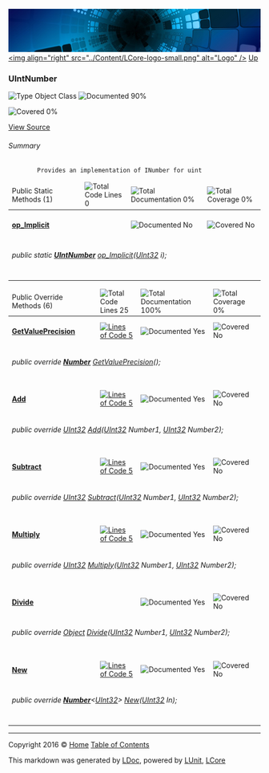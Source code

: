 ![](../Content/LCore-banner-small.png "")
[&lt;img align=&quot;right&quot; src=&quot;../Content/LCore-logo-small.png&quot; alt=&quot;Logo&quot; /&gt;](../../README.md)
[Up](../L.md)

### UIntNumber

![Type Object Class](http://b.repl.ca/v1/Type-Object%20Class-blue.png "") ![Documented 90%](http://b.repl.ca/v1/Documented-90%25-green.png "")

![Covered 0%](http://b.repl.ca/v1/Covered-0%25-red.png "")

[View Source](../Numbers/UIntNumber.cs#L)

###### Summary

            Provides an implementation of INumber for uint
            

<table>
<thead><tr><td>Public Static Methods (1)</td>
<td></td>
<td><img src="http://b.repl.ca/v1/Total%20Code%20Lines-0-red.png" alt="Total Code Lines 0" /></td>
<td><img src="http://b.repl.ca/v1/Total%20Documentation-0%25-red.png" alt="Total Documentation 0%" /></td>
<td><img src="http://b.repl.ca/v1/Total%20Coverage-0%25-red.png" alt="Total Coverage 0%" /></td></tr></thead>
<tr><td><h4><strong><a href="UIntNumber_op_Implicit.md" alt="">op_Implicit</a></strong></h4></td>
<td>   </td>
<td></td>
<td><img src="http://b.repl.ca/v1/Documented-No-red.png" alt="Documented No" /></td>
<td><img src="http://b.repl.ca/v1/Covered-No-red.png" alt="Covered No" /></td></tr>
<tr><td colspan="5"><h6>public static <strong><a href="UIntNumber.md" alt="">UIntNumber</a></strong> <a href="UIntNumber_op_Implicit.md" alt="">op_Implicit</a>(<a href="https://msdn.microsoft.com/en-us/library/system.uint32.aspx" alt="">UInt32</a> i);</h6>
</td>
</tr>
<tr><td width="850px" colspan="5"></td></tr>
</table>


<table>
<thead><tr><td>Public Override Methods (6)</td>
<td></td>
<td><img src="http://b.repl.ca/v1/Total%20Code%20Lines-25-blue.png" alt="Total Code Lines 25" /></td>
<td><img src="http://b.repl.ca/v1/Total%20Documentation-100%25-brightgreen.png" alt="Total Documentation 100%" /></td>
<td><img src="http://b.repl.ca/v1/Total%20Coverage-0%25-red.png" alt="Total Coverage 0%" /></td></tr></thead>
<tr><td><h4><strong><a href="UIntNumber_GetValuePrecision.md" alt="">GetValuePrecision</a></strong></h4></td>
<td>   </td>
<td><a href="../Numbers/UIntNumber.cs#L64" alt=""><img src="http://b.repl.ca/v1/Lines%20of%20Code-5-blue.png" alt="Lines of Code 5" /></a></td>
<td><img src="http://b.repl.ca/v1/Documented-Yes-brightgreen.png" alt="Documented Yes" /></td>
<td><img src="http://b.repl.ca/v1/Covered-No-red.png" alt="Covered No" /></td></tr>
<tr><td colspan="5"><h6>public override <strong><a href="Number.md" alt="">Number</a></strong> <a href="UIntNumber_GetValuePrecision.md" alt="">GetValuePrecision</a>();</h6>
</td>
</tr>
<tr><td><h4><strong><a href="UIntNumber_Add-0.md" alt="">Add</a></strong></h4></td>
<td>   </td>
<td><a href="../Numbers/UIntNumber.cs#L72" alt=""><img src="http://b.repl.ca/v1/Lines%20of%20Code-5-blue.png" alt="Lines of Code 5" /></a></td>
<td><img src="http://b.repl.ca/v1/Documented-Yes-brightgreen.png" alt="Documented Yes" /></td>
<td><img src="http://b.repl.ca/v1/Covered-No-red.png" alt="Covered No" /></td></tr>
<tr><td colspan="5"><h6>public override <a href="https://msdn.microsoft.com/en-us/library/system.uint32.aspx" alt="">UInt32</a> <a href="UIntNumber_Add-0.md" alt="">Add</a>(<a href="https://msdn.microsoft.com/en-us/library/system.uint32.aspx" alt="">UInt32</a> Number1, <a href="https://msdn.microsoft.com/en-us/library/system.uint32.aspx" alt="">UInt32</a> Number2);</h6>
</td>
</tr>
<tr><td><h4><strong><a href="UIntNumber_Subtract-0.md" alt="">Subtract</a></strong></h4></td>
<td>   </td>
<td><a href="../Numbers/UIntNumber.cs#L80" alt=""><img src="http://b.repl.ca/v1/Lines%20of%20Code-5-blue.png" alt="Lines of Code 5" /></a></td>
<td><img src="http://b.repl.ca/v1/Documented-Yes-brightgreen.png" alt="Documented Yes" /></td>
<td><img src="http://b.repl.ca/v1/Covered-No-red.png" alt="Covered No" /></td></tr>
<tr><td colspan="5"><h6>public override <a href="https://msdn.microsoft.com/en-us/library/system.uint32.aspx" alt="">UInt32</a> <a href="UIntNumber_Subtract-0.md" alt="">Subtract</a>(<a href="https://msdn.microsoft.com/en-us/library/system.uint32.aspx" alt="">UInt32</a> Number1, <a href="https://msdn.microsoft.com/en-us/library/system.uint32.aspx" alt="">UInt32</a> Number2);</h6>
</td>
</tr>
<tr><td><h4><strong><a href="UIntNumber_Multiply-0.md" alt="">Multiply</a></strong></h4></td>
<td>   </td>
<td><a href="../Numbers/UIntNumber.cs#L88" alt=""><img src="http://b.repl.ca/v1/Lines%20of%20Code-5-blue.png" alt="Lines of Code 5" /></a></td>
<td><img src="http://b.repl.ca/v1/Documented-Yes-brightgreen.png" alt="Documented Yes" /></td>
<td><img src="http://b.repl.ca/v1/Covered-No-red.png" alt="Covered No" /></td></tr>
<tr><td colspan="5"><h6>public override <a href="https://msdn.microsoft.com/en-us/library/system.uint32.aspx" alt="">UInt32</a> <a href="UIntNumber_Multiply-0.md" alt="">Multiply</a>(<a href="https://msdn.microsoft.com/en-us/library/system.uint32.aspx" alt="">UInt32</a> Number1, <a href="https://msdn.microsoft.com/en-us/library/system.uint32.aspx" alt="">UInt32</a> Number2);</h6>
</td>
</tr>
<tr><td><h4><strong><a href="UIntNumber_Divide-0.md" alt="">Divide</a></strong></h4></td>
<td>   </td>
<td></td>
<td><img src="http://b.repl.ca/v1/Documented-Yes-brightgreen.png" alt="Documented Yes" /></td>
<td><img src="http://b.repl.ca/v1/Covered-No-red.png" alt="Covered No" /></td></tr>
<tr><td colspan="5"><h6>public override <a href="https://msdn.microsoft.com/en-us/library/system.object.aspx" alt="">Object</a> <a href="UIntNumber_Divide-0.md" alt="">Divide</a>(<a href="https://msdn.microsoft.com/en-us/library/system.uint32.aspx" alt="">UInt32</a> Number1, <a href="https://msdn.microsoft.com/en-us/library/system.uint32.aspx" alt="">UInt32</a> Number2);</h6>
</td>
</tr>
<tr><td><h4><strong><a href="UIntNumber_New-0.md" alt="">New</a></strong></h4></td>
<td>   </td>
<td><a href="../Numbers/UIntNumber.cs#L105" alt=""><img src="http://b.repl.ca/v1/Lines%20of%20Code-5-blue.png" alt="Lines of Code 5" /></a></td>
<td><img src="http://b.repl.ca/v1/Documented-Yes-brightgreen.png" alt="Documented Yes" /></td>
<td><img src="http://b.repl.ca/v1/Covered-No-red.png" alt="Covered No" /></td></tr>
<tr><td colspan="5"><h6>public override <strong><a href="Number%601.md" alt="">Number</a></strong>&lt;<a href="https://msdn.microsoft.com/en-us/library/system.uint32.aspx" alt="">UInt32</a>&gt; <a href="UIntNumber_New-0.md" alt="">New</a>(<a href="https://msdn.microsoft.com/en-us/library/system.uint32.aspx" alt="">UInt32</a> In);</h6>
</td>
</tr>
<tr><td width="850px" colspan="5"></td></tr>
</table>




---

Copyright 2016 &copy; [Home](../../README.md) [Table of Contents](../../TableOfContents.md)

This markdown was generated by [LDoc](https://github.com/CodeSingularity/LDoc), powered by [LUnit](https://github.com/CodeSingularity/LUnit), [LCore](https://github.com/CodeSingularity/LCore)
